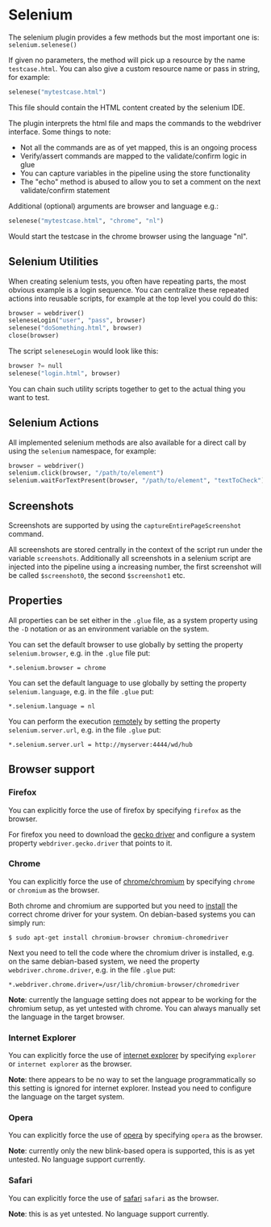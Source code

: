 # Selenium

The selenium plugin provides a few methods but the most important one is: ``selenium.selenese()``

If given no parameters, the method will pick up a resource by the name ``testcase.html``. You can also give a custom resource name or pass in string, for example:

```python
selenese("mytestcase.html")
```

This file should contain the HTML content created by the selenium IDE.

The plugin interprets the html file and maps the commands to the webdriver interface. Some things to note:

- Not all the commands are as of yet mapped, this is an ongoing process
- Verify/assert commands are mapped to the validate/confirm logic in glue
- You can capture variables in the pipeline using the store functionality
- The "echo" method is abused to allow you to set a comment on the next validate/confirm statement

Additional (optional) arguments are browser and language e.g.:

```python
selenese("mytestcase.html", "chrome", "nl")
```

Would start the testcase in the chrome browser using the language "nl".

## Selenium Utilities

When creating selenium tests, you often have repeating parts, the most obvious example is a login sequence. You can centralize these repeated actions into reusable scripts, for example at the top level you could do this:

```python
browser = webdriver()
seleneseLogin("user", "pass", browser)
selenese("doSomething.html", browser)
close(browser)
```

The script ``seleneseLogin`` would look like this:

```python
browser ?= null
selenese("login.html", browser)
```

You can chain such utility scripts together to get to the actual thing you want to test.

## Selenium Actions

All implemented selenium methods are also available for a direct call by using the ``selenium`` namespace, for example:

```python
browser = webdriver()
selenium.click(browser, "/path/to/element")
selenium.waitForTextPresent(browser, "/path/to/element", "textToCheck")
```

## Screenshots

Screenshots are supported by using the ``captureEntirePageScreenshot`` command.

All screenshots are stored centrally in the context of the script run under the variable ``screenshots``. Additionally all screenshots in a selenium script are injected into the pipeline using a increasing number, the first screenshot will be called ``$screenshot0``, the second ``$screenshot1`` etc.

## Properties

All properties can be set either in the ``.glue`` file, as a system property using the ``-D`` notation or as an environment variable on the system.

You can set the default browser to use globally by setting the property ``selenium.browser``, e.g. in the ``.glue`` file put:

```
*.selenium.browser = chrome
```

You can set the default language to use globally by setting the property ``selenium.language``, e.g. in the file ``.glue`` put:

```
*.selenium.language = nl
```

You can perform the execution [remotely](http://docs.seleniumhq.org/docs/07_selenium_grid.jsp) by setting the property ``selenium.server.url``, e.g. in the file ``.glue`` put:

```
*.selenium.server.url = http://myserver:4444/wd/hub
```

## Browser support

### Firefox

You can explicitly force the use of firefox by specifying ``firefox`` as the browser.

For firefox you need to download the [gecko driver](https://github.com/mozilla/geckodriver/releases) and configure a system property ``webdriver.gecko.driver`` that points to it.

### Chrome

You can explicitly force the use of [chrome/chromium](https://sites.google.com/a/chromium.org/chromedriver/) by specifying ``chrome`` or ``chromium`` as the browser.

Both chrome and chromium are supported but you need to [install](https://sites.google.com/a/chromium.org/chromedriver/getting-started) the correct chrome driver for your system. On debian-based systems you can simply run:

```
$ sudo apt-get install chromium-browser chromium-chromedriver
```

Next you need to tell the code where the chromium driver is installed, e.g. on the same debian-based system, we need the property ``webdriver.chrome.driver``, e.g. in the file ``.glue`` put:

```
*.webdriver.chrome.driver=/usr/lib/chromium-browser/chromedriver
```

**Note**: currently the language setting does not appear to be working for the chromium setup, as yet untested with chrome. You can always manually set the language in the target browser.

### Internet Explorer

You can explicitly force the use of [internet explorer](https://code.google.com/p/selenium/wiki/InternetExplorerDriver) by specifying ``explorer`` or ``internet explorer`` as the browser.

**Note**: there appears to be no way to set the language programmatically so this setting is ignored for internet explorer. Instead you need to configure the language on the target system.

### Opera

You can explicitly force the use of [opera](https://code.google.com/p/selenium/wiki/OperaDriver) by specifying ``opera`` as the browser.

**Note**: currently only the new blink-based opera is supported, this is as yet untested. No language support currently.

### Safari

You can explicitly force the use of [safari](https://code.google.com/p/selenium/wiki/SafariDriver) ``safari`` as the browser.

**Note**: this is as yet untested. No language support currently.
